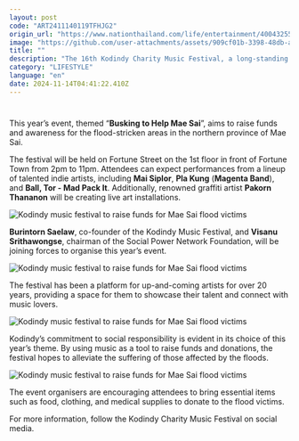 ```yaml
---
layout: post
code: "ART2411140119TFHJG2"
origin_url: "https://www.nationthailand.com/life/entertainment/40043255"
image: "https://github.com/user-attachments/assets/909cf01b-3398-48db-adf9-f08cfe448a2e"
title: ""
description: "The 16th Kodindy Charity Music Festival, a long-standing event dedicated to fostering indie music and giving back to the community, is set to take place on November 29."
category: "LIFESTYLE"
language: "en"
date: 2024-11-14T04:41:22.410Z
---
```


# 











This year’s event, themed “**Busking to Help Mae Sai**”, aims to raise funds and awareness for the flood-stricken areas in the northern province of Mae Sai.

The festival will be held on Fortune Street on the 1st floor in front of Fortune Town from 2pm to 11pm. Attendees can expect performances from a lineup of talented indie artists, including **Mai Siplor**, **Pla Kung** (**Magenta Band**), and **Ball, Tor - Mad Pack It**. Additionally, renowned graffiti artist **Pakorn Thananon** will be creating live art installations.

  ![Kodindy music festival to raise funds for Mae Sai flood victims](https://github.com/user-attachments/assets/688c55a5-16c3-4987-bea1-7fcaa79bf53f)

**Burintorn Saelaw**, co-founder of the Kodindy Music Festival, and **Visanu Srithawongse**, chairman of the Social Power Network Foundation, will be joining forces to organise this year’s event.

  ![Kodindy music festival to raise funds for Mae Sai flood victims](https://github.com/user-attachments/assets/1e2b3d1a-c8fa-4810-be7e-20e5eafe5ed2)

The festival has been a platform for up-and-coming artists for over 20 years, providing a space for them to showcase their talent and connect with music lovers.

  ![Kodindy music festival to raise funds for Mae Sai flood victims](https://github.com/user-attachments/assets/4c15365e-d3e0-4e19-ad19-9c3672447786)

Kodindy’s commitment to social responsibility is evident in its choice of this year’s theme. By using music as a tool to raise funds and donations, the festival hopes to alleviate the suffering of those affected by the floods.

  ![Kodindy music festival to raise funds for Mae Sai flood victims](https://github.com/user-attachments/assets/034a85be-350a-47eb-8322-1f8bdb89cc62)

The event organisers are encouraging attendees to bring essential items such as food, clothing, and medical supplies to donate to the flood victims.

For more information, follow the Kodindy Charity Music Festival on social media.

